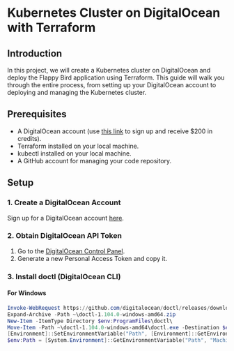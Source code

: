 # Kubernetes Cluster on DigitalOcean with Terraform

## Introduction
In this project, we will create a Kubernetes cluster on DigitalOcean and deploy the Flappy Bird application using Terraform. This guide will walk you through the entire process, from setting up your DigitalOcean account to deploying and managing the Kubernetes cluster.

## Prerequisites
- A DigitalOcean account (use [this link](https://www.digitalocean.com/) to sign up and receive $200 in credits).
- Terraform installed on your local machine.
- kubectl installed on your local machine.
- A GitHub account for managing your code repository.

## Setup

### 1. Create a DigitalOcean Account
Sign up for a DigitalOcean account [here](https://www.digitalocean.com/).

### 2. Obtain DigitalOcean API Token
1. Go to the [DigitalOcean Control Panel](https://cloud.digitalocean.com/).
2. Generate a new Personal Access Token and copy it.

### 3. Install doctl (DigitalOcean CLI)
#### For Windows
```powershell
Invoke-WebRequest https://github.com/digitalocean/doctl/releases/download/v1.104.0/doctl-1.104.0-windows-amd64.zip -OutFile ~\doctl-1.104.0-windows-amd64.zip
Expand-Archive -Path ~\doctl-1.104.0-windows-amd64.zip
New-Item -ItemType Directory $env:ProgramFiles\doctl\
Move-Item -Path ~\doctl-1.104.0-windows-amd64\doctl.exe -Destination $env:ProgramFiles\doctl\
[Environment]::SetEnvironmentVariable("Path", [Environment]::GetEnvironmentVariable("Path", [EnvironmentVariableTarget]::Machine) + ";$env:ProgramFiles\doctl\", [EnvironmentVariableTarget]::Machine)
$env:Path = [System.Environment]::GetEnvironmentVariable("Path", "Machine")
